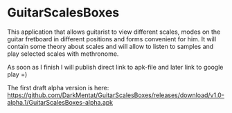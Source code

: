 GuitarScalesBoxes
=================

This application that allows guitarist to view different scales, modes on the guitar fretboard in different positions and forms convenient for him.
It will contain some theory about scales and will allow to listen to samples and play selected scales with methronome.

As soon as I finish I will publish direct link to apk-file and later link to google play =)

The first draft alpha version is here: https://github.com/DarkMentat/GuitarScalesBoxes/releases/download/v1.0-alpha.1/GuitarScalesBoxes-alpha.apk
